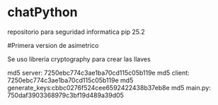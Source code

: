 # chatPython
repositorio para seguridad informatica
pip 25.2


#Primera version de asimetrico 

Se uso libreria cryptography para crear las llaves 

md5 server: 7250ebc774c3ae1ba70cd115c05b119e
md5 client: 7250ebc774c3ae1ba70cd115c05b119e
md5 generate_keys:cbbc0276f524cee6592422438b37eb8e
md5 main.py: 750daf3903368979c3bf19d489a39d05





